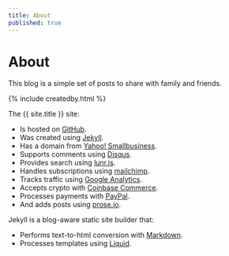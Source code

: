 ```yaml
---
title: About
published: true
---
```

# About

This blog is a simple set of posts to share with family and friends.

{% include createdby.html %} 

The {{ site.title }} site:
- Is hosted on [GitHub](https://www.github.com). 
- Was created using [Jekyll](https://jekyllrb.com).
- Has a domain from [Yahoo! Smallbusiness](https://smallbusiness.yahoo.com). 
- Supports comments using [Disqus](https://disqus.com). 
- Provides search using [lunr.js](https://lunrjs.com/).
- Handles subscriptions using [mailchimp](https://mailchimp.com). 
- Tracks traffic using [Google Analytics](https://analytics.google.com).
- Accepts crypto with [Coinbase Commerce](https://commerce.coinbase.com).
- Processes payments with [PayPal](https://paypal.com).
- And adds posts using [prose.io](https://prose.io).

Jekyll is a blog-aware static site builder that:
- Performs text-to-html conversion with [Markdown](https://daringfireball.net/projects/markdown/).
- Processes templates using [Liquid](https://shopify.github.io/liquid/). 
